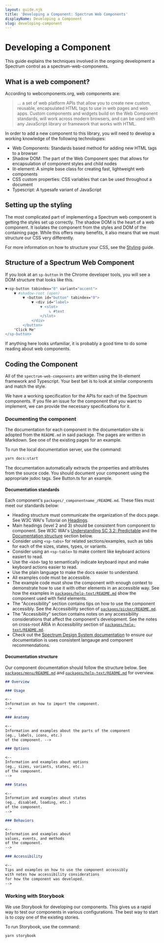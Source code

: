 ```yaml
---
layout: guide.njk
title: 'Developing a Component: Spectrum Web Components'
displayName: Developing a Component
slug: developing-component
---
```


# Developing a Component

This guide explains the techniques involved in the ongoing development a Spectrum control
as a <sp-link href="https://github.com/adobe/spectrum-web-components">spectrum-web-components</sp-link>.

## What is a web component?

According to <sp-link href="https://www.webcomponents.org/introduction">webcomponents.org</sp-link>,
web components are:

> ... a set of web platform APIs that allow you to create new custom, reusable,
> encapsulated HTML tags to use in web pages and web apps. Custom components and
> widgets build on the Web Component standards, will work across modern
> browsers, and can be used with any JavaScript library or framework that works
> with HTML.

In order to add a new component to this library, you will need to develop a
working knowledge of the following technologies:

-   <sp-link href="https://developers.google.com/web/fundamentals/web-components/customelements">Web Components</sp-link>: Standards based method for adding new HTML tags to a browser
-   <sp-link href="https://developers.google.com/web/fundamentals/web-components/shadowdom">Shadow DOM</sp-link>: The part of the Web Component spec that allows for encapsulation of component styles and child nodes
-   <sp-link href="https://lit-element.polymer-project.org/guide">lit-element</sp-link>: A simple base class for creating fast, lightweight web components
-   <sp-link href="https://developer.mozilla.org/en-US/docs/Web/CSS/Using_CSS_custom_properties">CSS custom properties</sp-link>: CSS variables that can be used throughout a document
-   <sp-link href="https://www.typescriptlang.org/docs/handbook/typescript-in-5-minutes.html">Typescript</sp-link>: A typesafe variant of JavaScript

## Setting up the styling

The most complicated part of implementing a Spectrum web component is getting
the styles set up correctly. The <sp-link href="https://developers.google.com/web/fundamentals/web-components/shadowdom">shadow
DOM</sp-link> is
the heart of a web component. It isolates the component from the styles and DOM
of the containing page. While this offers many benefits, it also means that we
must structure our CSS very differently.

For more information on how to structure your CSS, see the [Styling](/guides/styling-components) guide.

## Structure of a Spectrum Web Component

If you look at an `sp-button` in the Chrome developer tools, you will see a DOM
structure that looks like this.

```bash
▼<sp-button tabindex="0" variant="accent">
    ▼ #shadow-root (open)
        ▼ <button id="button" tabindex="0">
            ▼ <div id="label>
                ▼ <slot>
                    ↳ #text
                </slot>
            </div>
        </button>
    "Click Me"
</sp-button>
```

If anything here looks unfamiliar, it is probably a good time to do some reading
about <sp-link href="https://developers.google.com/web/fundamentals/web-components/customelements">web components</sp-link>.

## Coding the Component

All of the `spectrum-web-components` are written using the
<sp-link href="https://lit-element.polymer-project.org/guide">lit-element</sp-link> framework and
<sp-link href="https://www.typescriptlang.org/docs/handbook/typescript-in-5-minutes.html">Typescript</sp-link>.
Your best bet is to look at <sp-link href="https://github.com/adobe/spectrum-web-components/tree/main/packages">similar
components</sp-link>
and match the style.

We have a working specification for the APIs for each of the Spectrum components.
If you file an issue for the component that you want to implement, we can provide
the necessary specifications for it.

### Documenting the component

The documentation for each component in the documentation site is adopted from the `README.md` in said package. The pages are
written in <sp-link href="https://www.markdownguide.org/cheat-sheet">Markdown</sp-link>. See one of
the <sp-link href="https://github.com/adobe/spectrum-web-components/blob/main/packages/button/README.md">existing pages</sp-link> for an example.

To run the local documentation server, use the command:

```bash
yarn docs:start
```

The documentation automatically extracts the properties and attributes from the
source code. You should document your component using the <sp-link href="https://github.com/runem/web-component-analyzer#-how-to-document-your-components-using-jsdoc">appropriate jsdoc
tags</sp-link>.
See
<sp-link href="https://github.com/adobe/spectrum-web-components/blob/main/packages/button/src/Button.ts">Button.ts</sp-link>
for an example.

#### Documentation standards

Each component's `packages/_componentname_/README.md`. These files must meet our standards below:

-   Heading structure must communicate the organization of the docs page. See W3C WAI's Tutorial on [Headings](https://www.w3.org/WAI/tutorials/page-structure/headings/).
-   Main headings (level 2 and 3) should be consistent from component to component. See W3C WAI's [Understanding SC 3.2: Predictable](https://www.w3.org/WAI/WCAG21/Understanding/predictable.html) and the [Documentation structure](#documentation-structure) section below.
-   Consider using `<sp-tabs>` for related sections/examples, such as tabs for each of the sizes, states, types, or variants.
-   Consider using an `<sp-table>` to make content like keyboard actions easiert to read.
-   Use the `<kbd>` tag to semantically indicate keyboard input and make keyboard actions easier to read.
-   Use the plain language to make the docs easier to understand.
-   All examples code must be accessible.
-   The example code must show the component with enough context to demonstrate how to use it with other elements in an accessible way. See how the examples in [`packages/help-text/README.md`](https://github.com/adobe/spectrum-web-components/blob/main/packages/help-text/README.md) show the component used with field elements.
-   The "Accessibility" section contains tips on how to use the component accessibly. See the Accessibility section of [`packages/picker/README.md`](https://github.com/adobe/spectrum-web-components/blob/main/packages/menu/README.md).
-   The "Accessibility" section contains notes on any accessibility considerations that affect the component's development. See the notes on cross-root ARIA in Accessibility section of [`packages/help-text/README.md`](https://github.com/adobe/spectrum-web-components/blob/main/packages/help-text/README.md).
-   Check out the [Spectrum Design System documentation](https://spectrum.adobe.com/) to ensure our documentation is uses consistent langauge and component recommendations.

#### Documentation structure

Our component documentation should follow the structure below. See [`packages/menu/README.md`](https://github.com/adobe/spectrum-web-components/blob/main/packages/menu/README.md) and [`packages/help-text/README.md`](https://github.com/adobe/spectrum-web-components/blob/main/packages/help-text/README.md) for overview.

```md
## Overview

### Usage

<--
Information on how to import the component.
-->

### Anatomy

<--
Information and examples about the parts of the component
(eg., labels, icons, etc.)
of the component. -->

### Options

<--
Information and examples about options
(eg., sizes, variants, states, etc.)
of the component.
-->

### States

<--
Information and examples about states
(eg., disabled, loading, etc.)
of the component.
-->

### Behaviors

<--
Information and examples about
values, events, and methods
of the component.
-->

### Accessibility

<--
Tips and examples on how to use the component accessibly
with notes how accessibility considerations
for how the component was developed.
-->
```

### Working with Storybook

We use <sp-link href="https://storybook.js.org/">Storybook</sp-link> for developing our components.
This gives us a rapid way to test our components in various configurations. The
best way to start is to copy <sp-link href="https://github.com/adobe/spectrum-web-components/blob/main/packages/button/stories/button.stories.ts">one of the existing
stories</sp-link>.

To run Storybook, use the command:

```bash
yarn storybook
```
